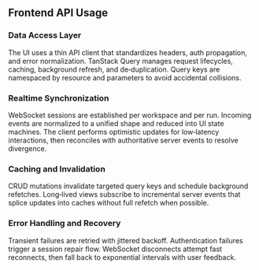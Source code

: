 ## Frontend API Usage

### Data Access Layer

The UI uses a thin API client that standardizes headers, auth propagation, and error normalization. TanStack Query manages request lifecycles, caching, background refresh, and de‑duplication. Query keys are namespaced by resource and parameters to avoid accidental collisions.

### Realtime Synchronization

WebSocket sessions are established per workspace and per run. Incoming events are normalized to a unified shape and reduced into UI state machines. The client performs optimistic updates for low‑latency interactions, then reconciles with authoritative server events to resolve divergence.

### Caching and Invalidation

CRUD mutations invalidate targeted query keys and schedule background refetches. Long‑lived views subscribe to incremental server events that splice updates into caches without full refetch when possible.

### Error Handling and Recovery

Transient failures are retried with jittered backoff. Authentication failures trigger a session repair flow. WebSocket disconnects attempt fast reconnects, then fall back to exponential intervals with user feedback.



